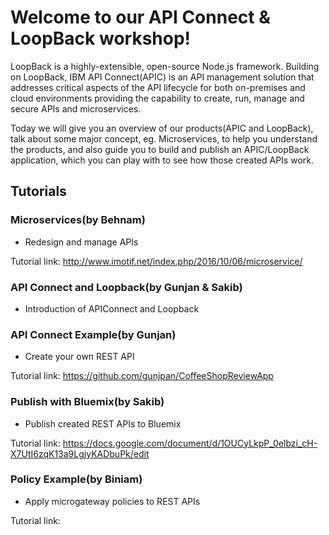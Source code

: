 # Welcome to our API Connect & LoopBack workshop!

LoopBack is a highly-extensible, open-source Node.js framework. Building on LoopBack, IBM API Connect(APIC) is an API management solution that addresses critical aspects of the API lifecycle for both on-premises and cloud environments providing the capability to create, run, manage and secure APIs and microservices. 

Today we will give you an overview of our products(APIC and LoopBack), talk about some major concept, eg. Microservices, to help you understand the products, and also guide you to build and publish an APIC/LoopBack application, which you can play with to see how those created APIs work.


## Tutorials

### Microservices(by Behnam)

  - Redesign and manage APIs

Tutorial link: http://www.imotif.net/index.php/2016/10/06/microservice/ 

### API Connect and Loopback(by Gunjan & Sakib)

  - Introduction of APIConnect and Loopback

### API Connect Example(by Gunjan)

  - Create your own REST API

Tutorial link: https://github.com/gunjpan/CoffeeShopReviewApp 

### Publish with Bluemix(by Sakib)

  - Publish created REST APIs to Bluemix

Tutorial link: https://docs.google.com/document/d/1OUCyLkpP_0elbzi_cH-X7UtI6zqK13a9LgjyKADbuPk/edit

### Policy Example(by Biniam)

  - Apply microgateway policies to REST APIs

Tutorial link: 
